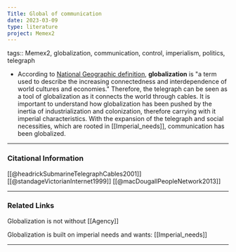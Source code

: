 ```yaml
---
Title: Global of communication
date: 2023-03-09
type: literature
project: Memex2
---
```

tags:: Memex2, globalization, communication, control, imperialism, politics, telegraph

- According to [National Geographic definition](https://education.nationalgeographic.org/resource/globalization/), **globalization** is "a term used to describe the increasing connectedness and interdependence of world cultures and economies." Therefore, the telegraph can be seen as a tool of globalization as it connects the world through cables. It is important to understand how globalization has been pushed by the inertia of industrialization and colonization, therefore carrying with it imperial characteristics. With the expansion of the telegraph and social necessities, which are rooted in [[Imperial_needs]], communication has been globalized. 

---
### Citational Information

[[@headrickSubmarineTelegraphCables2001]]
[[@standageVictorianInternet1999]]
[[@macDougallPeopleNetwork2013]]

---

### Related Links

Globalization is not without [[Agency]]

Globalization is built on imperial needs and wants: [[Imperial_needs]]

---
